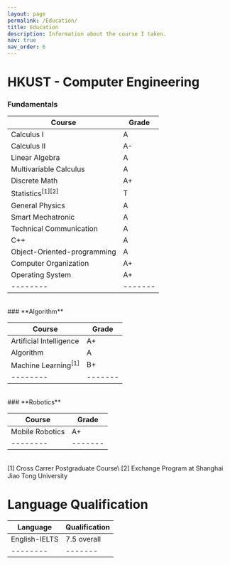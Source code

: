 ```yaml
---
layout: page
permalink: /Education/
title: Education
description: Information about the course I taken.
nav: true
nav_order: 6
---
```


# **HKUST - Computer Engineering**

### **Fundamentals**

| Course                      | Grade       |
| --------------------------- | ----------- |
| Calculus I                  | A           |
| Calculus II                 | A-          |
| Linear Algebra              | A           |
| Multivariable Calculus      | A           |
| Discrete Math               | A+          |
| Statistics<sup>[1][2]</sup> | T           |
| General Physics             | A           |
| Smart Mechatronic           | A           |
| Technical Communication     | A           |
| C++                         | A           |
| Object-Oriented-programming | A           |
| Computer Organization       | A+          |
| Operating System            | A+          |
| --------                    | -------     |

<br/>
### **Algorithm**

| Course                         | Grade       |
| ------------------------------ | ----------- |
| Artificial Intelligence        | A+          |
| Algorithm                      | A           |
| Machine Learning<sup>[1]</sup> | B+          |
| --------                       | -------     |

<br/>
### **Robotics**

| Course          | Grade       |
| --------------- | ----------- |
| Mobile Robotics | A+          |
| --------        | -------     |

<br/>
[1] Cross Carrer Postgraduate Course\
[2] Exchange Program at Shanghai Jiao Tong University
<br/>

# **Language Qualification**

| Language      | Qualification |
| ------------- | ------------- |
| English-IELTS | 7.5 overall   |
| --------      | -------       |
